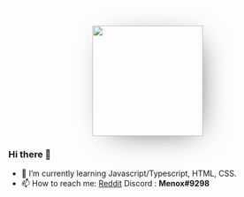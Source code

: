 <p align="center">
<img style="-webkit-box-shadow: 10px 10px 56px -24px rgba(0,0,0,0.75);
-moz-box-shadow: 10px 10px 56px -24px rgba(0,0,0,0.75);
box-shadow: 10px 10px 56px -24px rgba(0,0,0,0.75);" src="https://i.imgur.com/so3hlAd.png" width="200" height="200">
</p>

<h3>Hi there 👋</h3>

- 🌱 I’m currently learning Javascript/Typescript, HTML, CSS.
- 📫 How to reach me: <a href="https://reddit.com/u/Menox_">Reddit</a> Discord : <b>Menox#9298</b>
